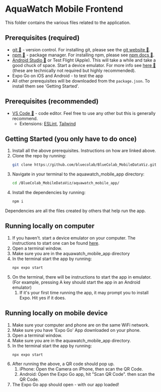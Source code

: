 # AquaWatch Mobile Frontend

This folder contains the various files related to the application.

## Prerequisites (required)
 - [git 🔗](https://git-scm.com/) - version control. For installing git, please see the [git website 🔗](https://git-scm.com/).
 - [npm 🔗](https://www.npmjs.com/) - package manager. For installing npm, please see [npm docs 🔗](https://docs.npmjs.com/downloading-and-installing-node-js-and-npm).
 - [Android Studio 🔗](https://developer.android.com/studio) or Test Flight (Apple). This will take a while and take a good chuck of space. Start a device emulator. For more info see [here 🔗](https://developer.android.com/codelabs/basic-android-kotlin-compose-emulator#2) (these are technically not required but highly recommended).
 - Expo Go on iOS and Android - to test the app
 - All other prerequisites will be downloaded from the `package.json`. To install them see 'Getting Started'.

## Prerequisites (recommended)
 - [VS Code 🔗](https://code.visualstudio.com/) - code editor. Feel free to use any other but this is generally recommend.
   - Extensions: [ESLint](https://marketplace.visualstudio.com/items?itemName=dbaeumer.vscode-eslint), [Tailwind](https://marketplace.visualstudio.com/items?itemName=bradlc.vscode-tailwindcss)

## Getting Started (you only have to do once)
1. Install all the above prerequisites. Instructions on how are linked above.
2. Clone the repo by running:
   ```bash
   git clone https://github.com/bluecolab/BlueColab_MobileDataViz.git
   ```
5. Navigate in your terminal to the aquawatch_mobile_app directory:
   ```bash
   cd /BlueColab_MobileDataViz/aquawatch_mobile_app/
   ```
7. Install the dependencies by running:
   ```bash
   npm i
   ```
Dependencies are all the files created by others that help run the app. 

## Running locally on computer
1. If you haven't. start a device emulator on your computer. The instructions to start one can be found [here](https://developer.android.com/codelabs/basic-android-kotlin-compose-emulator#2).
2. Open a terminal window.
3. Make sure you are in the aquawatch_mobile_app directory
4. In the terminal start the app by running:
   ```bash
   npx expo start
   ```
7. On the terminal, there will be instructions to start the app in emulator. (For example, pressing A key should start the app in an Android emulator)
   1. If it's your first time running the app, it may prompt you to install Expo. Hit yes if it does. 

## Running locally on mobile device
1. Make sure your computer and phone are on the same WiFi network.
2. Make sure you have 'Expo Go' App downloaded on your phone.
3. Open a terminal window.
4. Make sure you are in the aquawatch_mobile_app directory.
5. In the terminal start the app by running:
   ```bash
   npx expo start
   ```
7. After running the above, a QR code should pop up.  
   1. iPhone: Open the Camera on iPhone, then scan the QR Code.
   2. Android: Open the Expo Go app, hit "Scan QR Code". then scan the QR Code.
8. The Expo Go app should open - with our app loaded!
